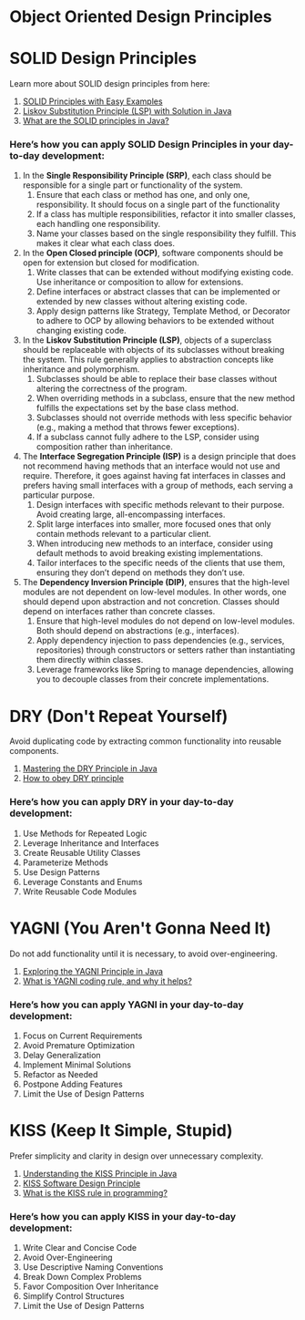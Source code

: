 # Object Oriented Design Principles

# SOLID Design Principles

Learn more about SOLID design principles from here:

1. [SOLID Principles with Easy Examples](https://youtu.be/XI7zep97c-Y)
2. [Liskov Substitution Principle (LSP) with Solution in Java](https://youtu.be/129QkkXUHeQ)
3. [What are the SOLID principles in Java?](https://www.educative.io/answers/what-are-the-solid-principles-in-java)

### Here’s how you can apply SOLID Design Principles in your day-to-day development:

1. In the **Single Responsibility Principle (SRP)**, each class should be responsible for a single part or functionality of the system.
    1. Ensure that each class or method has one, and only one, responsibility. It should focus on a single part of the functionality
    2. If a class has multiple responsibilities, refactor it into smaller classes, each handling one responsibility.
    3. Name your classes based on the single responsibility they fulfill. This makes it clear what each class does.
2. In the **Open Closed principle (OCP)**, software components should be open for extension but closed for modification.
    1. Write classes that can be extended without modifying existing code. Use inheritance or composition to allow for extensions.
    2. Define interfaces or abstract classes that can be implemented or extended by new classes without altering existing code.
    3. Apply design patterns like Strategy, Template Method, or Decorator to adhere to OCP by allowing behaviors to be extended without changing existing code.
3. In the **Liskov Substitution Principle (LSP)**, objects of a superclass should be replaceable with objects of its subclasses without breaking the system. This rule generally applies to abstraction concepts like inheritance and polymorphism.
    1. Subclasses should be able to replace their base classes without altering the correctness of the program.
    2. When overriding methods in a subclass, ensure that the new method fulfills the expectations set by the base class method.
    3. Subclasses should not override methods with less specific behavior (e.g., making a method that throws fewer exceptions).
    4. If a subclass cannot fully adhere to the LSP, consider using composition rather than inheritance.
4. The **Interface Segregation Principle (ISP)** is a design principle that does not recommend having methods that an interface would not use and require. Therefore, it goes against having fat interfaces in classes and prefers having small interfaces with a group of methods, each serving a particular purpose.
    1. Design interfaces with specific methods relevant to their purpose. Avoid creating large, all-encompassing interfaces.
    2. Split large interfaces into smaller, more focused ones that only contain methods relevant to a particular client.
    3. When introducing new methods to an interface, consider using default methods to avoid breaking existing implementations.
    4. Tailor interfaces to the specific needs of the clients that use them, ensuring they don’t depend on methods they don’t use.
5. The **Dependency Inversion Principle (DIP)**, ensures that the high-level modules are not dependent on low-level modules. In other words, one should depend upon abstraction and not concretion. Classes should depend on interfaces rather than concrete classes.
    1. Ensure that high-level modules do not depend on low-level modules. Both should depend on abstractions (e.g., interfaces).
    2. Apply dependency injection to pass dependencies (e.g., services, repositories) through constructors or setters rather than instantiating them directly within classes.
    3. Leverage frameworks like Spring to manage dependencies, allowing you to decouple classes from their concrete implementations.

# **DRY (Don't Repeat Yourself)**

Avoid duplicating code by extracting common functionality into reusable components.

1. [Mastering the DRY Principle in Java](https://medium.com/@psdevraye/mastering-the-dry-principle-in-java-a-guide-to-cleaner-code-afd889bfca42)
2. [How to obey DRY principle](https://softwareengineering.stackexchange.com/questions/392686/how-to-obey-dry-principle)

### Here’s how you can apply DRY in your day-to-day development:

1. Use Methods for Repeated Logic
2. Leverage Inheritance and Interfaces
3. Create Reusable Utility Classes
4. Parameterize Methods
5. Use Design Patterns
6. Leverage Constants and Enums
7. Write Reusable Code Modules

# **YAGNI (You Aren't Gonna Need It)**

Do not add functionality until it is necessary, to avoid over-engineering.

1. [Exploring the YAGNI Principle in Java](https://medium.com/@psdevraye/mastering-efficiency-exploring-the-yagni-principle-in-java-development-c4b5ad7ea5e7)
2. [What is YAGNI coding rule, and why it helps?](https://youtu.be/2vys1q1dKc4)

### Here’s how you can apply YAGNI in your day-to-day development:

1. Focus on Current Requirements
2. Avoid Premature Optimization
3. Delay Generalization
4. Implement Minimal Solutions
5. Refactor as Needed
6. Postpone Adding Features
7. Limit the Use of Design Patterns

# **KISS (Keep It Simple, Stupid)**

Prefer simplicity and clarity in design over unnecessary complexity.

1. [Understanding the KISS Principle in Java](https://medium.com/@psdevraye/simplicity-at-its-core-understanding-the-kiss-principle-in-java-e84f7dc1fe8e)
2. [KISS Software Design Principle](https://www.baeldung.com/cs/kiss-software-design-principle)
3. [What is the KISS rule in programming?](https://youtu.be/bEG94zyZlX0)

### Here’s how you can apply KISS in your day-to-day development:

1. Write Clear and Concise Code
2. Avoid Over-Engineering
3. Use Descriptive Naming Conventions
4. Break Down Complex Problems
5. Favor Composition Over Inheritance
6. Simplify Control Structures
7. Limit the Use of Design Patterns